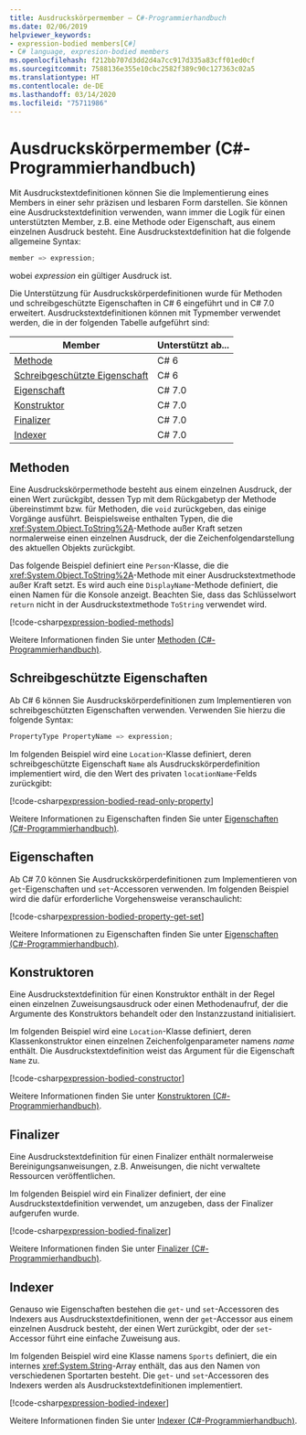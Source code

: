 ```yaml
---
title: Ausdruckskörpermember – C#-Programmierhandbuch
ms.date: 02/06/2019
helpviewer_keywords:
- expression-bodied members[C#]
- C# language, expresion-bodied members
ms.openlocfilehash: f212bb707d3dd2d4a7cc917d335a83cff01ed0cf
ms.sourcegitcommit: 7588136e355e10cbc2582f389c90c127363c02a5
ms.translationtype: HT
ms.contentlocale: de-DE
ms.lasthandoff: 03/14/2020
ms.locfileid: "75711986"
---
```

# <a name="expression-bodied-members-c-programming-guide"></a>Ausdruckskörpermember (C#-Programmierhandbuch)

Mit Ausdruckstextdefinitionen können Sie die Implementierung eines Members in einer sehr präzisen und lesbaren Form darstellen. Sie können eine Ausdruckstextdefinition verwenden, wann immer die Logik für einen unterstützten Member, z.B. eine Methode oder Eigenschaft, aus einem einzelnen Ausdruck besteht. Eine Ausdruckstextdefinition hat die folgende allgemeine Syntax:

```csharp
member => expression;
```

wobei *expression* ein gültiger Ausdruck ist.

Die Unterstützung für Ausdruckskörperdefinitionen wurde für Methoden und schreibgeschützte Eigenschaften in C# 6 eingeführt und in C# 7.0 erweitert. Ausdruckstextdefinitionen können mit Typmember verwendet werden, die in der folgenden Tabelle aufgeführt sind:

|Member  |Unterstützt ab... |
|---------|---------|
|[Methode](#methods)  |C# 6 |
|[Schreibgeschützte Eigenschaft](#read-only-properties)   |C# 6  |
|[Eigenschaft](#properties)  |C# 7.0 |
|[Konstruktor](#constructors)   |C# 7.0 |
|[Finalizer](#finalizers)     |C# 7.0 |
|[Indexer](#indexers)       |C# 7.0 |

## <a name="methods"></a>Methoden

Eine Ausdruckskörpermethode besteht aus einem einzelnen Ausdruck, der einen Wert zurückgibt, dessen Typ mit dem Rückgabetyp der Methode übereinstimmt bzw. für Methoden, die `void` zurückgeben, das einige Vorgänge ausführt. Beispielsweise enthalten Typen, die die <xref:System.Object.ToString%2A>-Methode außer Kraft setzen normalerweise einen einzelnen Ausdruck, der die Zeichenfolgendarstellung des aktuellen Objekts zurückgibt.

Das folgende Beispiel definiert eine `Person`-Klasse, die die <xref:System.Object.ToString%2A>-Methode mit einer Ausdruckstextmethode außer Kraft setzt. Es wird auch eine `DisplayName`-Methode definiert, die einen Namen für die Konsole anzeigt. Beachten Sie, dass das Schlüsselwort `return` nicht in der Ausdruckstextmethode `ToString` verwendet wird.

[!code-csharp[expression-bodied-methods](../../../../samples/snippets/csharp/programming-guide/classes-and-structs/expr-bodied-methods.cs)]  

Weitere Informationen finden Sie unter [Methoden (C#-Programmierhandbuch)](../classes-and-structs/methods.md).

## <a name="read-only-properties"></a>Schreibgeschützte Eigenschaften

Ab C# 6 können Sie Ausdruckskörperdefinitionen zum Implementieren von schreibgeschützten Eigenschaften verwenden. Verwenden Sie hierzu die folgende Syntax:

```csharp
PropertyType PropertyName => expression;
```

Im folgenden Beispiel wird eine `Location`-Klasse definiert, deren schreibgeschützte Eigenschaft `Name` als Ausdruckskörperdefinition implementiert wird, die den Wert des privaten `locationName`-Felds zurückgibt:

[!code-csharp[expression-bodied-read-only-property](../../../../samples/snippets/csharp/programming-guide/classes-and-structs/expr-bodied-readonly.cs#1)]  

Weitere Informationen zu Eigenschaften finden Sie unter [Eigenschaften (C#-Programmierhandbuch)](../classes-and-structs/properties.md).

## <a name="properties"></a>Eigenschaften

Ab C# 7.0 können Sie Ausdruckskörperdefinitionen zum Implementieren von `get`-Eigenschaften und `set`-Accessoren verwenden. Im folgenden Beispiel wird die dafür erforderliche Vorgehensweise veranschaulicht:

[!code-csharp[expression-bodied-property-get-set](../../../../samples/snippets/csharp/programming-guide/classes-and-structs/expr-bodied-ctor.cs#1)]

Weitere Informationen zu Eigenschaften finden Sie unter [Eigenschaften (C#-Programmierhandbuch)](../classes-and-structs/properties.md).

## <a name="constructors"></a>Konstruktoren

Eine Ausdruckstextdefinition für einen Konstruktor enthält in der Regel einen einzelnen Zuweisungsausdruck oder einen Methodenaufruf, der die Argumente des Konstruktors behandelt oder den Instanzzustand initialisiert.

Im folgenden Beispiel wird eine `Location`-Klasse definiert, deren Klassenkonstruktor einen einzelnen Zeichenfolgenparameter namens *name* enthält. Die Ausdruckstextdefinition weist das Argument für die Eigenschaft `Name` zu.

[!code-csharp[expression-bodied-constructor](../../../../samples/snippets/csharp/programming-guide/classes-and-structs/expr-bodied-ctor.cs#1)]  

Weitere Informationen finden Sie unter [Konstruktoren (C#-Programmierhandbuch)](../classes-and-structs/constructors.md).

## <a name="finalizers"></a>Finalizer

Eine Ausdruckstextdefinition für einen Finalizer enthält normalerweise Bereinigungsanweisungen, z.B. Anweisungen, die nicht verwaltete Ressourcen veröffentlichen.

Im folgenden Beispiel wird ein Finalizer definiert, der eine Ausdruckstextdefinition verwendet, um anzugeben, dass der Finalizer aufgerufen wurde.

[!code-csharp[expression-bodied-finalizer](../../../../samples/snippets/csharp/programming-guide/classes-and-structs/expr-bodied-destructor.cs#1)]  

Weitere Informationen finden Sie unter [Finalizer (C#-Programmierhandbuch)](../classes-and-structs/destructors.md).

## <a name="indexers"></a>Indexer

Genauso wie Eigenschaften bestehen die `get`- und `set`-Accessoren des Indexers aus Ausdruckstextdefinitionen, wenn der `get`-Accessor aus einem einzelnen Ausdruck besteht, der einen Wert zurückgibt, oder der `set`-Accessor führt eine einfache Zuweisung aus.

Im folgenden Beispiel wird eine Klasse namens `Sports` definiert, die ein internes <xref:System.String>-Array enthält, das aus den Namen von verschiedenen Sportarten besteht. Die `get`- und `set`-Accessoren des Indexers werden als Ausdruckstextdefinitionen implementiert.

[!code-csharp[expression-bodied-indexer](../../../../samples/snippets/csharp/programming-guide/classes-and-structs/expr-bodied-indexers.cs#1)]

Weitere Informationen finden Sie unter [Indexer (C#-Programmierhandbuch)](../indexers/index.md).
